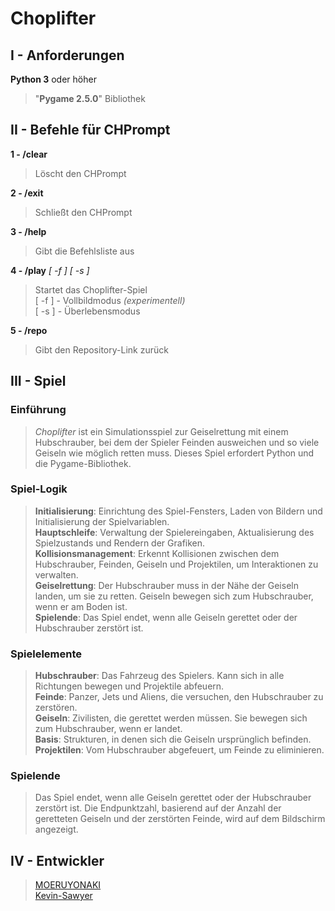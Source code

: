 # Choplifter

## I - Anforderungen

**Python 3** oder höher
> "**Pygame 2.5.0**" Bibliothek  

## II - Befehle für CHPrompt

**1 - /clear**  
> Löscht den CHPrompt  
  
**2 - /exit**  
> Schließt den CHPrompt  
  
**3 - /help**  
> Gibt die Befehlsliste aus  
  
**4 - /play** *[ -f ]* *[ -s ]*  
> Startet das Choplifter-Spiel  
> [ -f ] - Vollbildmodus *(experimentell)*  
> [ -s ] - Überlebensmodus  
  
**5 - /repo**  
> Gibt den Repository-Link zurück  
  
## III - Spiel  

### Einführung
  
> *Choplifter* ist ein Simulationsspiel zur Geiselrettung mit einem Hubschrauber, bei dem der Spieler Feinden ausweichen und so viele Geiseln wie möglich retten muss. Dieses Spiel erfordert Python und die Pygame-Bibliothek.  
  
### Spiel-Logik
  
> **Initialisierung**: Einrichtung des Spiel-Fensters, Laden von Bildern und Initialisierung der Spielvariablen.  
> **Hauptschleife**: Verwaltung der Spielereingaben, Aktualisierung des Spielzustands und Rendern der Grafiken.  
> **Kollisionsmanagement**: Erkennt Kollisionen zwischen dem Hubschrauber, Feinden, Geiseln und Projektilen, um Interaktionen zu verwalten.  
> **Geiselrettung**: Der Hubschrauber muss in der Nähe der Geiseln landen, um sie zu retten. Geiseln bewegen sich zum Hubschrauber, wenn er am Boden ist.  
> **Spielende**: Das Spiel endet, wenn alle Geiseln gerettet oder der Hubschrauber zerstört ist.  
  
### Spielelemente
  
> **Hubschrauber**: Das Fahrzeug des Spielers. Kann sich in alle Richtungen bewegen und Projektile abfeuern.  
> **Feinde**: Panzer, Jets und Aliens, die versuchen, den Hubschrauber zu zerstören.  
> **Geiseln**: Zivilisten, die gerettet werden müssen. Sie bewegen sich zum Hubschrauber, wenn er landet.  
> **Basis**: Strukturen, in denen sich die Geiseln ursprünglich befinden.  
> **Projektilen**: Vom Hubschrauber abgefeuert, um Feinde zu eliminieren.  
  
### Spielende
  
> Das Spiel endet, wenn alle Geiseln gerettet oder der Hubschrauber zerstört ist. Die Endpunktzahl, basierend auf der Anzahl der geretteten Geiseln und der zerstörten Feinde, wird auf dem Bildschirm angezeigt.  
  
## IV - Entwickler
  
> [MOERUYONAKI](https://www.github.com/MOERUYONAKI)  
> [Kevin-Sawyer](https://www.github.com/Kevin-Sawyer)  
  